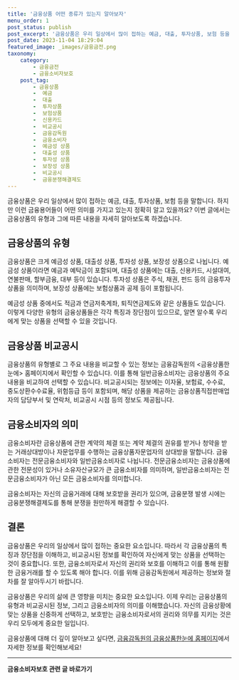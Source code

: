 ```yaml
---
title: '금융상품 어떤 종류가 있는지 알아보자'
menu_order: 1
post_status: publish
post_excerpt: '금융상품은 우리 일상에서 많이 접하는 예금, 대출, 투자상품, 보험 등을 말합니다. 하지만 이런 금융용어들이 어떤 의미를 가지고 있는지 정확히 알고 있을까요  이번 글에서는 금융상품의 유형과 그에 따른 내용을 자세히 알아보도록 하겠습니다.'
post_date: 2023-11-04 18:29:04
featured_image: _images/금융금전.png
taxonomy:
    category:
        - 금융금전
        - 금융소비자보호
    post_tag:
        - 금융상품
        -  예금
        -  대출
        -  투자상품
        -  보험상품
        -  신용카드
        -  비교공시
        -  금융감독원
        -  금융소비자
        -  예금성 상품
        -  대출성 상품
        -  투자성 상품
        -  보장성 상품
        -  비교공시
        -  금융분쟁해결제도
---
```



금융상품은 우리 일상에서 많이 접하는 예금, 대출, 투자상품, 보험 등을 말합니다. 하지만 이런 금융용어들이 어떤 의미를 가지고 있는지 정확히 알고 있을까요? 이번 글에서는 금융상품의 유형과 그에 따른 내용을 자세히 알아보도록 하겠습니다.

## 금융상품의 유형

금융상품은 크게 예금성 상품, 대출성 상품, 투자성 상품, 보장성 상품으로 나뉩니다. 예금성 상품이라면 예금과 예탁금이 포함되며, 대출성 상품에는 대출, 신용카드, 시설대여, 연불판매, 할부금융, 대부 등이 있습니다. 투자성 상품은 주식, 채권, 펀드 등의 금융투자상품을 의미하며, 보장성 상품에는 보험상품과 공제 등이 포함됩니다.

예금성 상품 중에서도 적금과 연금저축계좌, 퇴직연금제도와 같은 상품들도 있습니다. 이렇게 다양한 유형의 금융상품들은 각각 특징과 장단점이 있으므로, 알면 알수록 우리에게 맞는 상품을 선택할 수 있을 것입니다.

## 금융상품 비교공시

금융상품의 유형별로 그 주요 내용을 비교할 수 있는 정보는 금융감독원의 <금융상품한눈에> 홈페이지에서 확인할 수 있습니다. 이를 통해 일반금융소비자는 금융상품의 주요 내용을 비교하여 선택할 수 있습니다. 비교공시되는 정보에는 이자율, 보험료, 수수료, 중도상환수수료율, 위험등급 등이 포함되며, 해당 상품을 제공하는 금융상품직접판매업자의 담당부서 및 연락처, 비교공시 시점 등의 정보도 제공됩니다.

## 금융소비자의 의미

금융소비자란 금융상품에 관한 계약의 체결 또는 계약 체결의 권유를 받거나 청약을 받는 거래상대방이나 자문업무를 수행하는 금융상품자문업자의 상대방을 말합니다. 금융소비자는 전문금융소비자와 일반금융소비자로 나뉩니다. 전문금융소비자는 금융상품에 관한 전문성이 있거나 소유자산규모가 큰 금융소비자를 의미하며, 일반금융소비자는 전문금융소비자가 아닌 모든 금융소비자를 의미합니다.

금융소비자는 자신의 금융거래에 대해 보호받을 권리가 있으며, 금융분쟁 발생 시에는 금융분쟁해결제도를 통해 분쟁을 원만하게 해결할 수 있습니다.

## 결론

금융상품은 우리의 일상에서 많이 접하는 중요한 요소입니다. 따라서 각 금융상품의 특징과 장단점을 이해하고, 비교공시된 정보를 확인하여 자신에게 맞는 상품을 선택하는 것이 중요합니다. 또한, 금융소비자로서 자신의 권리와 보호를 이해하고 이를 통해 원활한 금융거래를 할 수 있도록 해야 합니다. 이를 위해 금융감독원에서 제공하는 정보와 절차를 잘 알아두시기 바랍니다.

금융상품은 우리의 삶에 큰 영향을 미치는 중요한 요소입니다. 이제 우리는 금융상품의 유형과 비교공시된 정보, 그리고 금융소비자의 의미를 이해했습니다. 자신의 금융상황에 맞는 상품을 신중하게 선택하고, 보호받는 금융소비자로서의 권리와 의무를 지키는 것은 우리 모두에게 중요한 일입니다.

금융상품에 대해 더 깊이 알아보고 싶다면, [금융감독원의 금융상품한눈에 홈페이지](http://finlife.fss.or.kr)에서 자세한 정보를 확인해보세요!


<!-- wp:separator -->
<hr class="wp-block-separator has-alpha-channel-opacity"/>
<!-- /wp:separator -->

<!-- wp:group {"backgroundColor":"base","layout":{"type":"constrained"}} -->
<div class="wp-block-group has-base-background-color has-background"><!-- wp:paragraph {"align":"center","fontSize":"medium"} -->
<p class="has-text-align-center has-large-font-size"><strong>금융소비자보호 관련 글 바로가기</strong></p>
<!-- /wp:paragraph -->


<!-- wp:latest-posts
{"categories":[{"id":12706,"count":19,"description":"","link":"https://uknowlaw.com/category/%ea%b8%88%ec%9c%b5%ec%86%8c%eb%b9%84%ec%9e%90%eb%b3%b4%ed%98%b8/","name":"금융소비자보호","slug":"금융소비자보호","taxonomy":"category","parent":0,"meta":[],"_links":{"self":[{"href":"https://uknowlaw.com/wp-json/wp/v2/categories/12706"}],"collection":[{"href":"https://uknowlaw.com/wp-json/wp/v2/categories"}],"about":[{"href":"https://uknowlaw.com/wp-json/wp/v2/taxonomies/category"}],"wp:post_type":[{"href":"https://uknowlaw.com/wp-json/wp/v2/posts?categories=12706"}],"curies":[{"name":"wp","href":"https://api.w.org/{rel}","templated":true}]}}],"postsToShow":100,"excerptLength":28,"postLayout":"grid","columns":2,"featuredImageAlign":"left","featuredImageSizeSlug":"large","fontSize":"small"} /--></div>
<!-- /wp:group -->